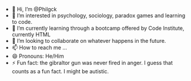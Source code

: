 - 👋 Hi, I’m @Philgck
- 👀 I’m interested in psychology, sociology, paradox games and learning to code.
- 🌱 I’m currently learning through a bootcamp offered by Code Institute, currently HTML
- 💞️ I’m looking to collaborate on whatever happens in the future.
- 📫 How to reach me ...
- 😄 Pronouns: He/Him
- ⚡ Fun fact: the gibraltor gun was never fired in anger. I guess that counts as a fun fact. I might be autistic. 

<!---
Philgck/Philgck is a ✨ special ✨ repository because its `README.md` (this file) appears on your GitHub profile.
You can click the Preview link to take a look at your changes.
--->
